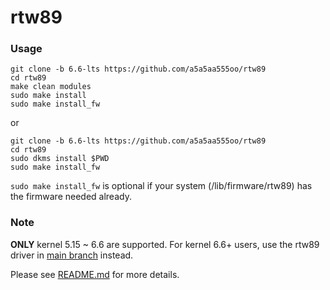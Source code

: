 rtw89
===========
### Usage

```
git clone -b 6.6-lts https://github.com/a5a5aa555oo/rtw89
cd rtw89
make clean modules
sudo make install
sudo make install_fw
```
or
```
git clone -b 6.6-lts https://github.com/a5a5aa555oo/rtw89
cd rtw89
sudo dkms install $PWD
sudo make install_fw
```

`sudo make install_fw` is optional if your system (/lib/firmware/rtw89) has the firmware needed already.

### Note
**ONLY** kernel 5.15 ~ 6.6 are supported. For kernel 6.6+ users, use the rtw89 driver in [main branch](https://github.com/a5a5aa555oo/rtw89) instead.

 Please see [README.md](https://github.com/lwfinger/rtw89/blob/main/README.md) for more details.


